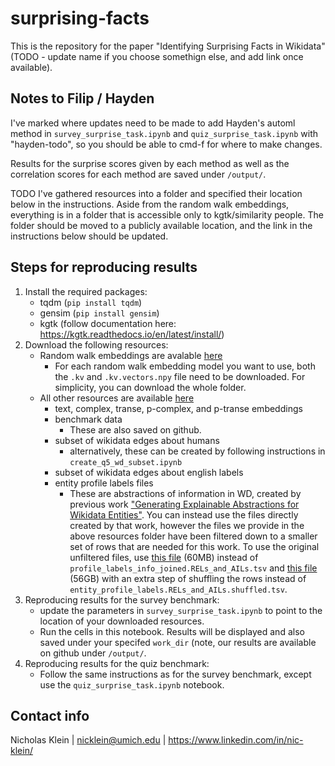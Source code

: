# surprising-facts
This is the repository for the paper "Identifying Surprising Facts in Wikidata" (TODO - update name if you choose somethign else, and add link once available).

## Notes to Filip / Hayden
I've marked where updates need to be made to add Hayden's automl method in `survey_surprise_task.ipynb` and `quiz_surprise_task.ipynb` with "hayden-todo", so you should be able to cmd-f for where to make changes.

Results for the surprise scores given by each method as well as the correlation scores for each method are saved under `/output/`.

TODO
I've gathered resources into a folder and specified their location below in the instructions. Aside from the random walk embeddings, everything is in a folder that is accessible only to kgtk/similarity people. The folder should be moved to a publicly available location, and the link in the instructions below should be updated.



## Steps for reproducing results
1. Install the required packages:
    * tqdm (`pip install tqdm`)
    * gensim (`pip install gensim`)
    * kgtk (follow documentation here: https://kgtk.readthedocs.io/en/latest/install/)
2. Download the following resources:
    * Random walk embeddings are avalable [here](https://drive.google.com/drive/folders/1XE7w29_kr7yeEMuSDJbBifcR3iGuawd_?usp=sharing)
        * For each random walk embedding model you want to use, both the `.kv` and `.kv.vectors.npy` file need to be downloaded. For simplicity, you can download the whole folder.
    * All other resources are available [here](https://drive.google.com/drive/folders/16f6xgcqciJprB8PUYZsTvfyazSJTpgMN?usp=sharing)
        * text, complex, transe, p-complex, and p-transe embeddings
        * benchmark data
            * These are also saved on github.
        * subset of wikidata edges about humans
            * alternatively, these can be created by following instructions in `create_q5_wd_subset.ipynb`
        * subset of wikidata edges about english labels
        * entity profile labels files
            * These are abstractions of information in WD, created by previous work ["Generating Explainable Abstractions for Wikidata Entities"](https://dl.acm.org/doi/10.1145/3460210.3493580). You can instead use the files directly created by that work, however the files we provide in the above resources folder have been filtered down to a smaller set of rows that are needed for this work. To use the original unfiltered files, use [this file](https://drive.google.com/file/d/19MKQs6Ua0hI_JXfOCPJax3ZLPhVXNfkk/view?usp=sharing) (60MB) instead of `profile_labels_info_joined.RELs_and_AILs.tsv` and [this file](https://drive.google.com/file/d/1zf3gywzOF4apFgNs86SEqdsw8H5QKJ8M/view?usp=sharing) (56GB) with an extra step of shuffling the rows instead of `entity_profile_labels.RELs_and_AILs.shuffled.tsv`.
3. Reproducing results for the survey benchmark:
    * update the parameters in `survey_surprise_task.ipynb` to point to the location of your downloaded resources.
    * Run the cells in this notebook. Results will be displayed and also saved under your specifed `work_dir` (note, our results are available on github under `/output/`.
4. Reproducing results for the quiz benchmark:
    * Follow the same instructions as for the survey benchmark, except use the `quiz_surprise_task.ipynb` notebook.
    
## Contact info
Nicholas Klein | nicklein@umich.edu | https://www.linkedin.com/in/nic-klein/
